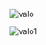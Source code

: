 ![valo](https://github.com/synarda/Movie-App/assets/67860630/a4729d19-3287-44da-b359-0dd32d084cd3)

![valo1](https://github.com/synarda/Movie-App/assets/67860630/ec899cf1-3d03-4b18-b822-c5a1d6075025)
